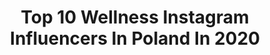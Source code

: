 ---
title: Top 10 Wellness Instagram Influencers In Poland In 2020
description: >-
  Find top wellness Instagram influencers in Poland in 2020. Most popular hashtags: #polishgirl #zosta #polskadziewczyna #kobieta.
platform: Instagram
profiles:
  - username: "dagadomi_fit"
    fullname: >-
      Daga Dominiczak
    location: "Poland"
    followers: 18715
    engagement: 230
    commentsToLikes: 0.034099
    avatar: "https://scontent-ams4-1.cdninstagram.com/v/t51.2885-19/s320x320/79371394_616077752479989_5667964922013679616_n.jpg?_nc_ht=scontent-ams4-1.cdninstagram.com&_nc_ohc=FehS41O52rYAX94tjjr&oh=27ba7c961d32b2a3dfc4a4c856efcaaf&oe=5EB4CE20"
    verified: false
    hashtags: "#fitbatony, #sando, #mistrzyniswiatafitness, #fitsernik"
  - username: "kayawegewrozka"
    fullname: >-
      Kaya Wege Wróżka
    location: "Poland"
    followers: 24989
    engagement: 443
    commentsToLikes: 0.050225
    avatar: "https://scontent-ams4-1.cdninstagram.com/v/t51.2885-19/s320x320/66488499_344454619836873_2661602881282506752_n.jpg?_nc_ht=scontent-ams4-1.cdninstagram.com&_nc_ohc=ylBzoC0NMdMAX9zJojC&oh=9a3c97df657e598955de2324838253dd&oe=5EB5E189"
    verified: false
    hashtags: "#pokarmdlacia, #happyfullmoon, #feelyourfeelings, #feelyourself"
  - username: "keej_sii"
    fullname: >-
      Kinga Ciecieląg
    location: "Poland"
    followers: 14047
    engagement: 807
    commentsToLikes: 0.080540
    avatar: "https://scontent-lhr8-1.cdninstagram.com/v/t51.2885-19/s320x320/58410088_2309959659039662_1756864829219405824_n.jpg?_nc_ht=scontent-lhr8-1.cdninstagram.com&_nc_ohc=P0ZpMd-sAOMAX82MC1X&oh=af2468b858add2bb9eb1d1c7a1a9129f&oe=5EBBD545"
    verified: false
    hashtags: "#shoesoftheday, #instawarsaw, #streetstyles, #longhairdocare"
  - username: "pyza_sojova"
    fullname: >-
      Pyza Sojova
    location: "Poland"
    followers: 13132
    engagement: 788
    commentsToLikes: 0.091524
    avatar: "https://scontent-ams4-1.cdninstagram.com/v/t51.2885-19/s320x320/91268335_227719581939439_2972370879276646400_n.jpg?_nc_ht=scontent-ams4-1.cdninstagram.com&_nc_ohc=Mgz6gH0H2lEAX-WQOH3&oh=6b60f8219ae08c558f77ff29fa895414&oe=5EB86630"
    verified: false
    hashtags: "#christmas, #polskimezczyzna, #instakot, #adoptions"
  - username: "alexia.pl_"
    fullname: >-
      Aleksandra Alexia Marek Ⓜ️
    location: "Poland"
    followers: 27290
    engagement: 226
    commentsToLikes: 0.072523
    avatar: "https://scontent-atl3-1.cdninstagram.com/v/t51.2885-19/s320x320/83140458_207053240481964_276080656700669952_n.jpg?_nc_ht=scontent-atl3-1.cdninstagram.com&_nc_ohc=mxtvd0-5B0EAX-sQAW9&oh=82408629ef2805ba482a40514f7e6db2&oe=5EBB6B4D"
    verified: false
    hashtags: "#polskiesylwetki, #zostanwdomu, #panther, #lady"
  - username: "natalyie_"
    fullname: >-
      Natalia Stafińska
    location: "Poland"
    followers: 17708
    engagement: 620
    commentsToLikes: 0.035526
    avatar: "https://scontent-ams4-1.cdninstagram.com/v/t51.2885-19/s320x320/23164331_149951065620115_7928195245399867392_n.jpg?_nc_ht=scontent-ams4-1.cdninstagram.com&_nc_ohc=USFkBEtaYkQAX8ri54e&oh=d4bb2b056d021c3f05e28030bbeceb83&oe=5EBA7A52"
    verified: false
    hashtags: "#weekend, #goals, #olimpteam, #blonde"
  - username: "martagrzegorzak"
    fullname: >-
      Marta Grzegorzak
    location: "Poland"
    followers: 10049
    engagement: 819
    commentsToLikes: 0.037870
    avatar: "https://scontent-lht6-1.cdninstagram.com/v/t51.2885-19/s320x320/88257537_2666179900283798_1004228701732208640_n.jpg?_nc_ht=scontent-lht6-1.cdninstagram.com&_nc_ohc=VbJx5EGcjucAX8D13_B&oh=857781d976a932b27030479b8fa1b8b5&oe=5EBB711B"
    verified: false
    hashtags: "#soup, #hairinspo, #curlyhair, #lazyday"
  - username: "iga.co.smiga"
    fullname: >-
      Iga Baumgart-Witan
    location: "Poland"
    followers: 33717
    engagement: 991
    commentsToLikes: 0.007183
    avatar: "https://scontent-lhr8-1.cdninstagram.com/v/t51.2885-19/s320x320/38477229_310139896217923_8461057385249636352_n.jpg?_nc_ht=scontent-lhr8-1.cdninstagram.com&_nc_ohc=joyM1fAzyJ8AX-61wsm&oh=d183f7df3c80360c84b5c9d3bd057988&oe=5EBA0623"
    verified: false
    hashtags: "#hubby, #womensweekchallenge, #womenday, #przegladsportowy"
  - username: "juliazalewska"
    fullname: >-
      𝓙. 𝓜. 𝓩𝓪𝓵𝓮𝔀𝓼𝓴𝓪
    location: "Poland"
    followers: 366011
    engagement: 1104
    commentsToLikes: 0.004478
    avatar: "https://scontent-ams4-1.cdninstagram.com/v/t51.2885-19/s320x320/82572426_189759308890721_747421951290507264_n.jpg?_nc_ht=scontent-ams4-1.cdninstagram.com&_nc_ohc=4fEwoalo8ZwAX8ShPwv&oh=1c55dbb0e0822b79a72c9b4dd78fb317&oe=5EBBBEE7"
    verified: false
    hashtags: "#allblackoutfit, #beluga, #morningvibes, #citycentre"
  - username: "dsroczynska"
    fullname: >-
      PRACA ZDALNA 💻| BIZNES💎
    location: "Poland"
    followers: 8797
    engagement: 1002
    commentsToLikes: 0.061116
    avatar: "https://scontent-ams4-1.cdninstagram.com/v/t51.2885-19/s320x320/90243622_194829885297921_5120445995812913152_n.jpg?_nc_ht=scontent-ams4-1.cdninstagram.com&_nc_ohc=ycfoeUreIrwAX-9LZU-&oh=57c1a6dea12af5763f7eb926ba3cac4e&oe=5EB9ABC7"
    verified: false
    hashtags: "#motywacja, #mieszkanie, #przyciaganie, #look"
---